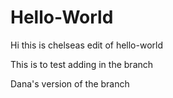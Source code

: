 # Hello-World
Hi this is chelseas edit of hello-world

This is to test adding in the branch

Dana's version of the branch
